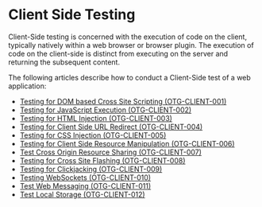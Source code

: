 # Client Side Testing

Client-Side testing is concerned with the execution of code on the client, typically natively within a web browser or browser plugin. The execution of code on the client-side is distinct from executing on the server and returning the subsequent content.

The following articles describe how to conduct a Client-Side test of a web application:

* [Testing for DOM based Cross Site Scripting (OTG-CLIENT-001)](./testing_for_dom_based_cross_site_scripting_otg-client-001.html)
* [Testing for JavaScript Execution (OTG-CLIENT-002)](./testing_for_javascript_execution_otg-client-002.html)
* [Testing for HTML Injection (OTG-CLIENT-003)](./testing_for_html_injection_otg-client-003.html)
* [Testing for Client Side URL Redirect (OTG-CLIENT-004)](./testing_for_client_side_url_redirect_otg-client-004.html)
* [Testing for CSS Injection (OTG-CLIENT-005)](./testing_for_css_injection_otg-client-005.html)
* [Testing for Client Side Resource Manipulation (OTG-CLIENT-006)](./testing_for_client_side_resource_manipulation_otg-client-006.html)
* [Test Cross Origin Resource Sharing (OTG-CLIENT-007)](./test_cross_origin_resource_sharing_otg-client-007.html)
* [Testing for Cross Site Flashing (OTG-CLIENT-008)](./testing_for_cross_site_flashing_otg-client-008.html)
* [Testing for Clickjacking (OTG-CLIENT-009)](./testing_for_clickjacking_otg-client-009.html)
* [Testing WebSockets (OTG-CLIENT-010)](./testing_websockets_otg-client-010.html)
* [Test Web Messaging (OTG-CLIENT-011)](./test_web_messaging_otg-client-011.html)
* [Test Local Storage (OTG-CLIENT-012)](./test_local_storage_otg-client-012.html)
